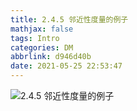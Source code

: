 ```yaml
---
title: 2.4.5 邻近性度量的例子
mathjax: false
tags: Intro
categories: DM
abbrlink: d946d40b
date: 2021-05-25 22:53:47
---
```

<!--more -->

![2.4.5 邻近性度量的例子](https://changzhi.space/uploads/DM-INTRO/2.4.5%20%E9%82%BB%E8%BF%91%E6%80%A7%E5%BA%A6%E9%87%8F%E7%9A%84%E4%BE%8B%E5%AD%90.svg)

